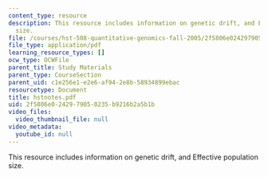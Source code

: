 ```yaml
---
content_type: resource
description: This resource includes information on genetic drift, and Effective population
  size.
file: /courses/hst-508-quantitative-genomics-fall-2005/2f5806e0242979050235b9216b2a5b1b_hstnotes.pdf
file_type: application/pdf
learning_resource_types: []
ocw_type: OCWFile
parent_title: Study Materials
parent_type: CourseSection
parent_uid: c1e256e1-e2e6-af94-2e8b-58934899ebac
resourcetype: Document
title: hstnotes.pdf
uid: 2f5806e0-2429-7905-0235-b9216b2a5b1b
video_files:
  video_thumbnail_file: null
video_metadata:
  youtube_id: null
---
```

This resource includes information on genetic drift, and Effective population size.

